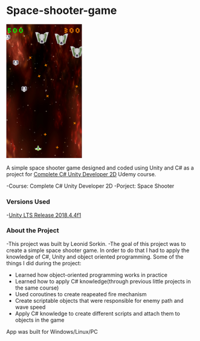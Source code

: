 # Space-shooter-game
<img src="laser-game.PNG" width="200">


A simple space shooter game designed and coded using Unity and C# as a project for [Complete C# Unity Developer 2D](https://www.udemy.com/unitycourse/) Udemy course.

-Course: Complete C# Unity Developer 2D
-Porject: Space Shooter



### Versions Used

-[Unity LTS Release 2018.4.4f1](https://unity3d.com/ru/unity/qa/lts-releases?version=2018.4)


### About the Project

-This project was built by Leonid Sorkin. 
-The goal of this project was to create a simple space shooter game. In order to do that I had to apply the knowledge of C#, Unity and object oriented programming. Some of the things I did during the project:
<ul>
  <li>Learned how object-oriented programming works in practice</li>
  <li>Learned how to apply C# knowledge(through previous little projects in the same course)</li>
  <li>Used coroutines to create reapeated fire mechanism</li>
  <li>Create scriptable objects that were responsible for enemy path and wave speed</li>
  <li>Apply C# knowledge to create different scripts and attach them to objects in the game</li>
</ul>


App was built for Windows/Linux/PC
